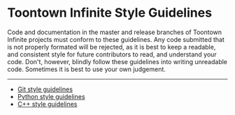 Toontown Infinite Style Guidelines
==================================
Code and documentation in the master and release branches of Toontown Infinite projects must conform to these guidelines. Any code submitted that is not properly formated will be rejected, as it is best to keep a readable, and consistent style for future contributors to read, and understand your code. Don't, however, blindly follow these guidelines into writing unreadable code. Sometimes it is best to use your own judgement.

- - -

* [Git style guidelines](git-style.md)
* [Python style guidelines](python-style.md)
* [C++ style guidelines](cxx-style.md)
